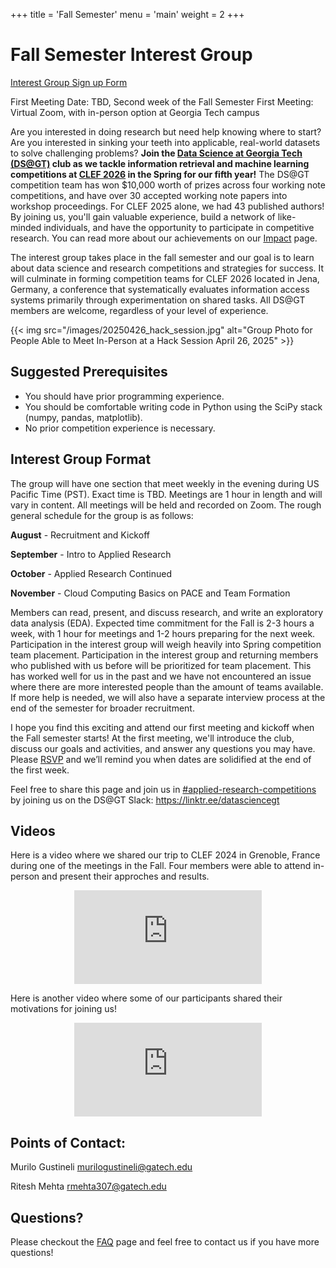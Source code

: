 +++
title = 'Fall Semester'
menu = 'main'
weight = 2
+++

# Fall Semester Interest Group

[Interest Group Sign up Form](https://docs.google.com/forms/d/e/1FAIpQLSfODo9AxoE0exzTFT2115nYWbYw4dWfDK3jvnDvKoKH-3LkbA/viewform?usp=dialog)

First Meeting Date: TBD, Second week of the Fall Semester
First Meeting: Virtual Zoom, with in-person option at Georgia Tech campus

Are you interested in doing research but need help knowing where to start? 
Are you interested in sinking your teeth into applicable, real-world datasets to solve challenging problems? 
**Join the [Data Science at Georgia Tech (DS@GT)](https://datasciencegt.org/) club as we tackle information retrieval and machine learning competitions at [CLEF 2026](https://clef2026.clef-initiative.eu/) in the Spring for our fifth year!**
The DS@GT competition team has won $10,000 worth of prizes across four working note competitions, and have over 30 accepted working note papers into workshop proceedings. 
For CLEF 2025 alone, we had 43 published authors! 
By joining us, you'll gain valuable experience, build a network of like-minded individuals, and have the opportunity to participate in competitive research. You can read more about our achievements on our [Impact](/impact) page. 

The interest group takes place in the fall semester and our goal is to learn about data science and research competitions and strategies for success. 
It will culminate in forming competition teams for CLEF 2026 located in Jena, Germany, a conference that systematically evaluates information access systems primarily through experimentation on shared tasks. 
All DS@GT members are welcome, regardless of your level of experience. 

{{< img src="/images/20250426_hack_session.jpg" alt="Group Photo for People Able to Meet In-Person at a Hack Session April 26, 2025" >}}

## Suggested Prerequisites

- You should have prior programming experience. 
- You should be comfortable writing code in Python using the SciPy stack (numpy, pandas, matplotlib). 
- No prior competition experience is necessary.

## Interest Group Format

The group will have one section that meet weekly in the evening during US Pacific Time (PST). 
Exact time is TBD.
Meetings are 1 hour in length and will vary in content. 
All meetings will be held and recorded on Zoom. 
The rough general schedule for the group is as follows:

**August** - Recruitment and Kickoff

**September** - Intro to Applied Research

**October** - Applied Research Continued

**November** - Cloud Computing Basics on PACE and Team Formation

Members can read, present, and discuss research, and write an exploratory data analysis (EDA). 
Expected time commitment for the Fall is 2-3 hours a week, with 1 hour for meetings and 1-2 hours preparing for the next week. 
Participation in the interest group will weigh heavily into Spring competition team placement. 
Participation in the interest group and returning members who published with us before will be prioritized for team placement. 
This has worked well for us in the past and we have not encountered an issue where there are more interested people than the amount of teams available. 
If more help is needed, we will also have a separate interview process at the end of the semester for broader recruitment.

I hope you find this exciting and attend our first meeting and kickoff when the Fall semester starts! 
At the first meeting, we'll introduce the club, discuss our goals and activities, and answer any questions you may have. 
Please [RSVP](https://docs.google.com/forms/d/e/1FAIpQLSfODo9AxoE0exzTFT2115nYWbYw4dWfDK3jvnDvKoKH-3LkbA/viewform?usp=dialog) and we’ll remind you when dates are solidified at the end of the first week. 

Feel free to share this page and join us in [#applied-research-competitions](https://datasciencegt.slack.com/archives/C05MW3LPZFZ) by joining us on the DS@GT Slack: https://linktr.ee/datasciencegt 

## Videos
Here is a video where we shared our trip to CLEF 2024 in Grenoble, France during one of the meetings in the Fall. Four members were able to attend in-person and present their approches and results. 
<div class="video-responsive" align="center">
<iframe src="https://www.youtube-nocookie.com/embed/xx9m2ymuGgM?si=c4uVd9NcCEarLl9T
" title="YouTube video player" frameborder="0" allow="accelerometer; autoplay; clipboard-write; encrypted-media; gyroscope; picture-in-picture; web-share" referrerpolicy="strict-origin-when-cross-origin" allowfullscreen></iframe>
</div>

Here is another video where some of our participants shared their motivations for joining us!
<div class="video-responsive" align="center">
<iframe src="https://www.youtube-nocookie.com/embed/ODwpGlKJpQA?si=FEOB29TQAq4z3vhm
" title="YouTube video player" frameborder="0" allow="accelerometer; autoplay; clipboard-write; encrypted-media; gyroscope; picture-in-picture; web-share" referrerpolicy="strict-origin-when-cross-origin" allowfullscreen></iframe>
</div>

## Points of Contact: 

Murilo Gustineli murilogustineli@gatech.edu

Ritesh Mehta rmehta307@gatech.edu

## Questions?

Please checkout the [FAQ](/faq) page and feel free to contact us if you have more questions!